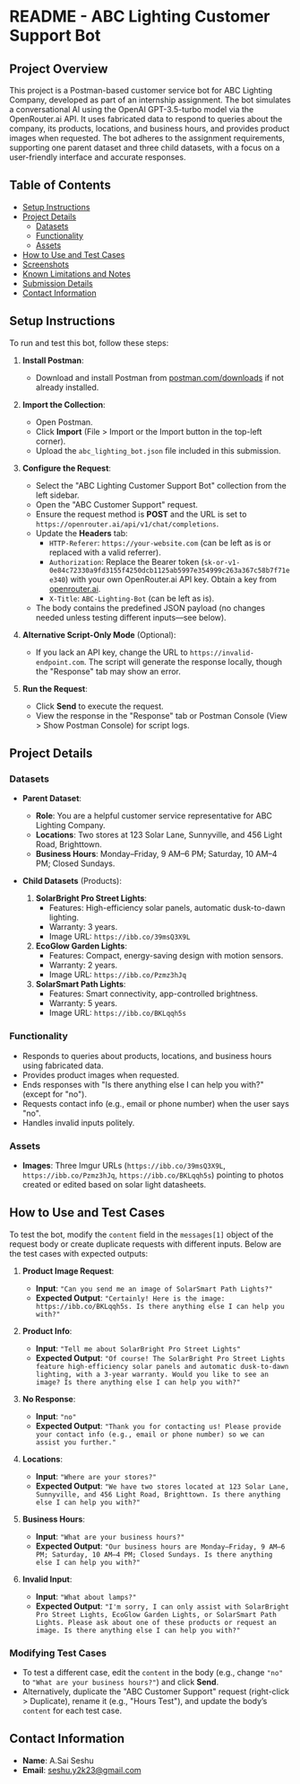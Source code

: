 # README - ABC Lighting Customer Support Bot

## Project Overview
This project is a Postman-based customer service bot for ABC Lighting Company, developed as part of an internship assignment. The bot simulates a conversational AI using the OpenAI GPT-3.5-turbo model via the OpenRouter.ai API. It uses fabricated data to respond to queries about the company, its products, locations, and business hours, and provides product images when requested. The bot adheres to the assignment requirements, supporting one parent dataset and three child datasets, with a focus on a user-friendly interface and accurate responses.

## Table of Contents
- [Setup Instructions](#setup-instructions)
- [Project Details](#project-details)
  - [Datasets](#datasets)
  - [Functionality](#functionality)
  - [Assets](#assets)
- [How to Use and Test Cases](#how-to-use-and-test-cases)
- [Screenshots](#screenshots)
- [Known Limitations and Notes](#known-limitations-and-notes)
- [Submission Details](#submission-details)
- [Contact Information](#contact-information)

## Setup Instructions
To run and test this bot, follow these steps:

1. **Install Postman**:
   - Download and install Postman from [postman.com/downloads](https://www.postman.com/downloads/) if not already installed.

2. **Import the Collection**:
   - Open Postman.
   - Click **Import** (File > Import or the Import button in the top-left corner).
   - Upload the `abc_lighting_bot.json` file included in this submission.

3. **Configure the Request**:
   - Select the "ABC Lighting Customer Support Bot" collection from the left sidebar.
   - Open the "ABC Customer Support" request.
   - Ensure the request method is **POST** and the URL is set to `https://openrouter.ai/api/v1/chat/completions`.
   - Update the **Headers** tab:
     - `HTTP-Referer`: `https://your-website.com` (can be left as is or replaced with a valid referrer).
     - `Authorization`: Replace the Bearer token (`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`) with your own OpenRouter.ai API key. Obtain a key from [openrouter.ai](https://openrouter.ai/).
     - `X-Title`: `ABC-Lighting-Bot` (can be left as is).
   - The body contains the predefined JSON payload (no changes needed unless testing different inputs—see below).

4. **Alternative Script-Only Mode** (Optional):
   - If you lack an API key, change the URL to `https://invalid-endpoint.com`. The script will generate the response locally, though the "Response" tab may show an error.

5. **Run the Request**:
   - Click **Send** to execute the request.
   - View the response in the "Response" tab or Postman Console (View > Show Postman Console) for script logs.

## Project Details

### Datasets
- **Parent Dataset**:
  - **Role**: You are a helpful customer service representative for ABC Lighting Company.
  - **Locations**: Two stores at 123 Solar Lane, Sunnyville, and 456 Light Road, Brighttown.
  - **Business Hours**: Monday–Friday, 9 AM–6 PM; Saturday, 10 AM–4 PM; Closed Sundays.

- **Child Datasets** (Products):
  1. **SolarBright Pro Street Lights**:
     - Features: High-efficiency solar panels, automatic dusk-to-dawn lighting.
     - Warranty: 3 years.
     - Image URL: `https://ibb.co/39msQ3X9L`
  2. **EcoGlow Garden Lights**:
     - Features: Compact, energy-saving design with motion sensors.
     - Warranty: 2 years.
     - Image URL: `https://ibb.co/Pzmz3hJq`
  3. **SolarSmart Path Lights**:
     - Features: Smart connectivity, app-controlled brightness.
     - Warranty: 5 years.
     - Image URL: `https://ibb.co/BKLqqh5s`

### Functionality
- Responds to queries about products, locations, and business hours using fabricated data.
- Provides product images when requested.
- Ends responses with "Is there anything else I can help you with?" (except for "no").
- Requests contact info (e.g., email or phone number) when the user says "no".
- Handles invalid inputs politely.

### Assets
- **Images**: Three Imgur URLs (`https://ibb.co/39msQ3X9L`, `https://ibb.co/Pzmz3hJq`, `https://ibb.co/BKLqqh5s`) pointing to photos created or edited based on solar light datasheets.

## How to Use and Test Cases
To test the bot, modify the `content` field in the `messages[1]` object of the request body or create duplicate requests with different inputs. Below are the test cases with expected outputs:

1. **Product Image Request**:
   - **Input**: `"Can you send me an image of SolarSmart Path Lights?"`
   - **Expected Output**: `"Certainly! Here is the image: https://ibb.co/BKLqqh5s. Is there anything else I can help you with?"`

2. **Product Info**:
   - **Input**: `"Tell me about SolarBright Pro Street Lights"`
   - **Expected Output**: `"Of course! The SolarBright Pro Street Lights feature high-efficiency solar panels and automatic dusk-to-dawn lighting, with a 3-year warranty. Would you like to see an image? Is there anything else I can help you with?"`

3. **No Response**:
   - **Input**: `"no"`
   - **Expected Output**: `"Thank you for contacting us! Please provide your contact info (e.g., email or phone number) so we can assist you further."`

4. **Locations**:
   - **Input**: `"Where are your stores?"`
   - **Expected Output**: `"We have two stores located at 123 Solar Lane, Sunnyville, and 456 Light Road, Brighttown. Is there anything else I can help you with?"`

5. **Business Hours**:
   - **Input**: `"What are your business hours?"`
   - **Expected Output**: `"Our business hours are Monday–Friday, 9 AM–6 PM; Saturday, 10 AM–4 PM; Closed Sundays. Is there anything else I can help you with?"`

6. **Invalid Input**:
   - **Input**: `"What about lamps?"`
   - **Expected Output**: `"I'm sorry, I can only assist with SolarBright Pro Street Lights, EcoGlow Garden Lights, or SolarSmart Path Lights. Please ask about one of these products or request an image. Is there anything else I can help you with?"`

### Modifying Test Cases
- To test a different case, edit the `content` in the body (e.g., change `"no"` to `"What are your business hours?"`) and click **Send**.
- Alternatively, duplicate the "ABC Customer Support" request (right-click > Duplicate), rename it (e.g., "Hours Test"), and update the body’s `content` for each test case.

## Contact Information
- **Name**: A.Sai Seshu
- **Email**: seshu.y2k23@gmail.com
